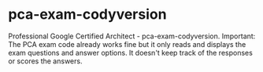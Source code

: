 # pca-exam-codyversion
Professional Google Certified Architect - pca-exam-codyversion. Important: The PCA exam code already works fine but it only reads and displays the exam questions and answer options. It doesn't keep track of the responses or scores the answers.
